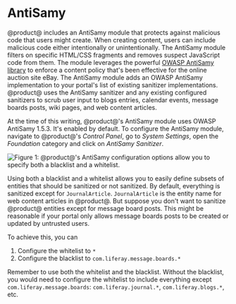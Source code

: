 # AntiSamy [](id=antisamy)

@product@ includes an AntiSamy module that protects against malicious code that
users might create. When creating content, users can include malicious code
either intentionally or unintentionally. The AntiSamy module filters on
specific HTML/CSS fragments and removes suspect JavaScript code from them. The
module leverages the powerful
[OWASP AntiSamy library](https://www.owasp.org/index.php/Category:OWASP_AntiSamy_Project)
to enforce a content policy that's been effective for the online auction site
eBay. The AntiSamy module adds an OWASP AntiSamy implementation to your
portal's list of existing sanitizer implementations. @product@ uses the
AntiSamy sanitizer and any existing configured sanitizers to scrub user input
to blogs entries, calendar events, message boards posts, wiki pages, and web
content articles.

At the time of this writing, @product@'s AntiSamy module uses OWASP AntiSamy
1.5.3. It's enabled by default. To configure the AntiSamy module, navigate to
@product@'s *Control Panel*, go to *System Settings*, open the *Foundation*
category and click on *AntiSamy Sanitizer*.

![Figure 1: @product@'s AntiSamy configuration options allow you to specify both a blacklist and a whitelist.](../../../images/antisamy.png)

Using both a blacklist and a whitelist allows you to easily define subsets of
entities that should be sanitized or not sanitized. By default, everything is
sanitized except for `JournalArticle`. `JournalArticle` is the entity name for
web content articles in @product@. But suppose you don't want to sanitize @product@
entities except for message board posts. This might be reasonable if your
portal only allows message boards posts to be created or updated by untrusted
users.

To achieve this, you can

1. Configure the whitelist to `*`
2. Configure the blacklist to `com.liferay.message.boards.*`

Remember to use both the whitelist and the blacklist. Without the blacklist,
you would need to configure the whitelist to include everything except
`com.liferay.message.boards`: `com.liferay.journal.*`, `com.liferay.blogs.*`,
etc.
